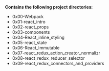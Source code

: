 __Contains the following project directories:__  
* 0x00-Webpack  
* 0x01-react_intro  
* 0x02-react_props  
* 0x03-components  
* 0x04-React_inline_styling  
* 0x05-react_state  
* 0x06-React_Immutable  
* 0x07-react_redux_action_creator_normalizr  
* 0x08-react_redux_reducer_selector  
* 0x09-react_redux_connectors_and_providers